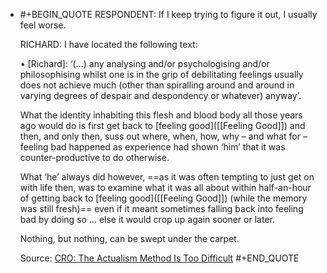 - #+BEGIN_QUOTE
  RESPONDENT: If I keep trying to figure it out, I usually feel worse.
  
  RICHARD: I have located the following text:
  
  • [Richard]: ‘(...) any analysing and/or psychologising and/or philosophising whilst one is in the grip of debilitating feelings usually does not achieve much (other than spiralling around and around in varying degrees of despair and despondency or whatever) anyway’.
  
  What the identity inhabiting this flesh and blood body all those years ago would do is first get back to [feeling good]([[Feeling Good]]) and then, and only then, suss out where, when, how, why – and what for – feeling bad happened as experience had shown ‘him’ that it was counter-productive to do otherwise.
  
  What ‘he’ always did however, ==as it was often tempting to just get on with life then, was to examine what it was all about within half-an-hour of getting back to [feeling good]([[Feeling Good]]) (while the memory was still fresh)== even if it meant sometimes falling back into feeling bad by doing so ... else it would crop up again sooner or later.
  
  Nothing, but nothing, can be swept under the carpet.
  
  Source: [CRO: The Actualism Method Is Too Difficult](https://actualfreedom.com.au/sundry/commonobjections/CRO30a.htm) 
  #+END_QUOTE